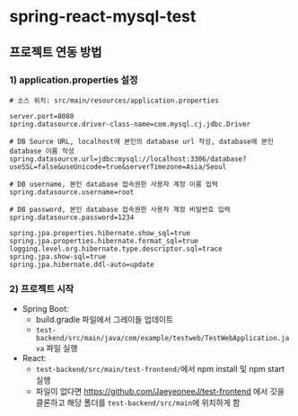 # spring-react-mysql-test

## 프로젝트 연동 방법
### 1) application.properties 설정
```properties
# 소스 위치: src/main/resources/application.properties

server.port=8080
spring.datasource.driver-class-name=com.mysql.cj.jdbc.Driver

# DB Source URL, localhost에 본인의 database url 작성, database에 본인 database 이름 작성
spring.datasource.url=jdbc:mysql://localhost:3306/database?useSSL=false&useUnicode=true&serverTimezone=Asia/Seoul

# DB username, 본인 database 접속권한 사용자 계정 이름 입력
spring.datasource.username=root

# DB password, 본인 database 접속권한 사용자 계정 비밀번호 입력
spring.datasource.password=1234

spring.jpa.properties.hibernate.show_sql=true
spring.jpa.properties.hibernate.format_sql=true
logging.level.org.hibernate.type.descriptor.sql=trace
spring.jpa.show-sql=true
spring.jpa.hibernate.ddl-auto=update
```

### 2) 프로젝트 시작
- Spring Boot:
  - build.gradle 파일에서 그레이들 업데이트
  - `test-backend/src/main/java/com/example/testweb/TestWebApplication.java` 파일 실행
- React:
  - `test-backend/src/main/test-frontend/`에서 npm install 및 npm start 실행
  - 파일이 없다면 https://github.com/JaeyeoneeJ/test-frontend 에서 깃을 클론하고 해당 폴더를 `test-backend/src/main`에 위치하게 함
